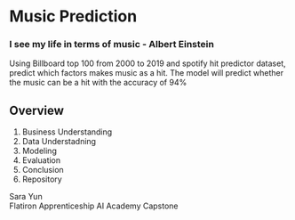 # Music Prediction
### I see my life in terms of music - Albert Einstein

Using Billboard top 100 from 2000 to 2019 and spotify hit predictor dataset, predict which factors makes music as a hit. The model will predict whether the music can be a hit with the accuracy of 94%


## Overview

1. Business Understanding
2. Data Understadning
3. Modeling
4. Evaluation
5. Conclusion
7. Repository





Sara Yun <br>
Flatiron Apprenticeship AI Academy Capstone
